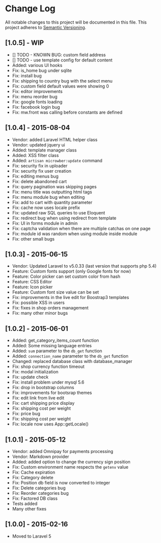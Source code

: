 # Change Log
All notable changes to this project will be documented in this file.
This project adheres to [Semantic Versioning](http://semver.org/).

## [1.0.5] - WIP

- [] TODO - KNOWN BUG: custom field address
- [] TODO - use template config for default content
- Added: various UI hooks 
- Fix: is_home bug under sqlite
- Fix: install bug
- Fix: shipping to country bug with the select menu
- Fix: custom field default values were showing 0
- Fix: editor improvements
- Fix: menu reorder bug
- Fix: google fonts loading
- Fix: facebook login bug
- Fix: mw.front was calling before constants are defined

## [1.0.4] - 2015-08-04
- Vendor: added Laravel HTML helper class
- Vendor: updated jquery ui
- Added: template manager class
- Added: XSS filter class
- Added: `artisan microwber:update` command
- Fix: security fix in uploader
- Fix: security fix user creation
- Fix: editing menus bug
- Fix: delete abandoned cart
- Fix: query pagination was skipping pages
- Fix: menu title was outputting html tags
- Fix: menu module bug when editing 
- Fix: add to cart with quantity parameter
- Fix: cache now uses locale prefix
- Fix: updated raw SQL queries to use Eloquent
- Fix: redirect bug when using redirect from template
- Fix: UI in forms module in admin 
- Fix: captcha validation when there are multiple catchas on one page 
- Fix: module id was random when using module inside module 
- Fix: other small bugs


## [1.0.3] - 2015-06-15

- Vendor: Updated Laravel to v5.0.33 (last version that supports php 5.4)
- Feature: Custom fonts support (only Google fonts for now)
- Feature: Color picker can set custom color from hash
- Feature: CSS Editor
- Feature: Icon picker
- Feature: Custom font size value can be set
- Fix: improvements in the live edit for Boostrap3 templates
- Fix: possible XSS in users
- Fix: fixes in shop orders management 
- Fix: many other minor bugs


## [1.0.2] - 2015-06-01


- Added: get_category_items_count function
- Added: Some missing language entries
- Added: `sum` parameter to the `db_get` function
- Added: `connection_name` parameter to the `db_get` function
- Changed: replaced database class with database_manager
- Fix: shop currency function timeout 
- Fix: modal initialization
- Fix: update check
- Fix: install problem under mysql 5.6
- Fix: drop in bootstrap columns 
- Fix: improvements for bootsrap themes 
- Fix: edit link from live edit
- Fix: cart shipping price display
- Fix: shipping cost per weight
- Fix: price bug
- Fix: shipping cost per weight
- Fix: locale now uses App::getLocale()
 


## [1.0.1] - 2015-05-12

- Vendor: added Omnipay for payments processing
- Vendor: Markdown provider
- Added: added option to change the currency sign position
- Fix: Custom environment name respects the `getenv` value
- Fix: Cache expiration 
- Fix: Category delete 
- Fix: Position db field is now converted to integer
- Fix: Delete categories bug
- Fix: Reorder categories bug 
- Fix: Factored DB class
- Tests added
- Many other fixes

## [1.0.0] - 2015-02-16

- Moved to Laravel 5

